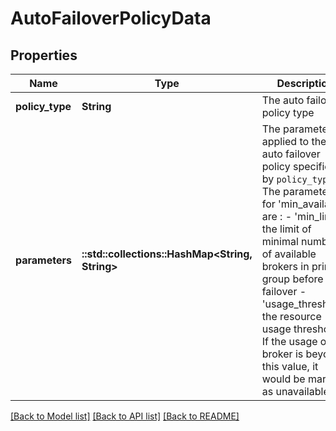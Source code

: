 # AutoFailoverPolicyData

## Properties

Name | Type | Description | Notes
------------ | ------------- | ------------- | -------------
**policy_type** | **String** | The auto failover policy type | [optional] 
**parameters** | **::std::collections::HashMap<String, String>** | The parameters applied to the auto failover policy specified by `policy_type`. The parameters for 'min_available' are :   - 'min_limit': the limit of minimal number of available brokers in primary group before auto failover   - 'usage_threshold': the resource usage threshold. If the usage of a broker is beyond this value, it would be marked as unavailable  | [optional] 

[[Back to Model list]](../README.md#documentation-for-models) [[Back to API list]](../README.md#documentation-for-api-endpoints) [[Back to README]](../README.md)


